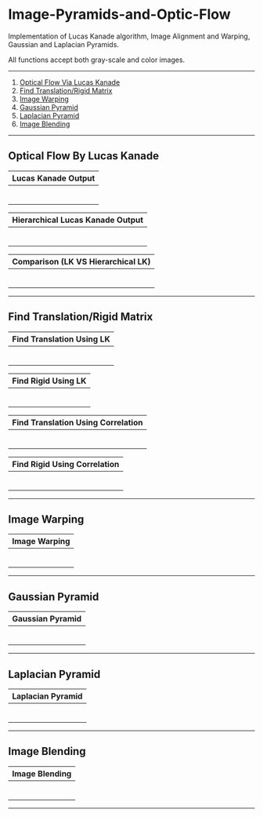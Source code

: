 # Image-Pyramids-and-Optic-Flow
Implementation of Lucas Kanade algorithm, Image Alignment and Warping, Gaussian and Laplacian Pyramids.

All functions accept both gray-scale and color images.

-----

1. [ Optical Flow Via Lucas Kanade ](#optical-flow-via-lucas-kanade)
2. [ Find Translation/Rigid Matrix ](#find-translationrigid-matrix)
3. [ Image Warping ](#image-warping)
4. [ Gaussian Pyramid ](#gaussian-pyramid)
5. [ Laplacian Pyramid ](#laplacian-pyramid)
6. [ Image Blending ](#image-blending)

-----

<h2>Optical Flow By Lucas Kanade</h2>

<div align="center">

| Lucas Kanade Output |
| ------------- |
| <p align="center"><img src=""/></p>  |
  
 </div>
 
 <div align="center">

| Hierarchical Lucas Kanade Output |
| ------------- |
| <p align="center"><img src=""/></p>  |
  
 </div>
 
 <div align="center">

| Comparison (LK VS Hierarchical LK) |
| ------------- |
| <p align="center"><img src=""/></p>  |
  
 </div>

-----

<h2>Find Translation/Rigid Matrix</h2>

 <div align="center">

| Find Translation Using LK |
| ------------- |
| <p align="center"><img src=""/></p>  |
  
 </div>
 
 <div align="center">
 
| Find Rigid Using LK |
| ------------- |
| <p align="center"><img src=""/></p>  |
  
 </div>
 
  <div align="center">

| Find Translation Using Correlation |
| ------------- |
| <p align="center"><img src=""/></p>  |
  
 </div>
 
 <div align="center">
 
| Find Rigid Using Correlation |
| ------------- |
| <p align="center"><img src=""/></p>  |
  
 </div>

-----

<h2>Image Warping</h2>

 <div align="center">
 
| Image Warping |
| ------------- |
| <p align="center"><img src=""/></p>  |
  
 </div>

-----

<h2>Gaussian Pyramid</h2>
 <div align="center">
 
| Gaussian Pyramid |
| ------------- |
| <p align="center"><img src=""/></p>  |
  
 </div>

-----

<h2>Laplacian Pyramid</h2>
 <div align="center">
 
| Laplacian Pyramid |
| ------------- |
| <p align="center"><img src=""/></p>  |
  
 </div>
 
-----

<h2>Image Blending</h2>
 <div align="center">
 
| Image Blending |
| ------------- |
| <p align="center"><img src=""/></p>  |
  
 </div>
 
-----
